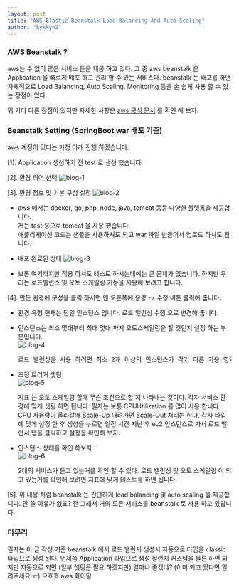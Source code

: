 ```yaml
---
layout: post
title: "AWS Elastic Beanstalk Load Balancing And Auto Scaling"
author: "kykkyn2"
---
```


### AWS Beanstalk ?

aws는 수 없이 많은 서비스 들을 제공 하고 있다. 그 중 aws beanstalk 은 Application 을 빠르게 배포 하고 관리 할 수 있는 서비스다.
beanstalk 는 배포를 하면 자체적으로 Load Balancing, Auto Scaling, Monitoring 등을 손 쉽게 사용 할 수 있는 장점이 있다.

뭐 기타 다른 장점이 있지만 자세한 사항은 [aws 공식 문서](https://docs.aws.amazon.com/ko_kr/elasticbeanstalk/latest/dg/Welcome.html) 를 확인 해 보자.

### Beanstalk Setting (SpringBoot war 배포 기준)
aws 계정이 있다는 가정 아래 진행 하겠습니다.

[1]. Application 생성하기 전 test 로 생성 했습니다.

[2]. 환경 티어 선택
 ![blog-1](https://user-images.githubusercontent.com/5660626/47548727-daf7cd80-d934-11e8-8ab2-a84590c5ecfd.png)

[3]. 환경 정보 및 기본 구성 설정
 ![blog-2](https://user-images.githubusercontent.com/5660626/47549108-ffa07500-d935-11e8-8f35-0f5734ca1a13.png)
  * aws 에서는 docker, go, php, node, java, tomcat 등등 다양한 플랫폼을 제공합니다.  
  저는 test 용으로 tomcat 을 사용 했습니다.  
  애플리케이션 코드는 샘플을 사용하셔도 되고 war 파일 만들어서 업로드 하셔도 됩니다.  
  
   * 배포 완료된 상태
   ![blog-3](https://user-images.githubusercontent.com/5660626/47626330-e550dc00-db6d-11e8-8d2d-f3dfe94208ca.png)
   
   * 보통 여기까지만 적용 하셔도 테스트 하시는데에는 큰 문제가 없습니다. 하지만 우리는 로드벨런스 및 오토 스케일링 기능을 사용해 보려고 합니다.
   
[4]. 만든 환경에 구성을 클릭 하시면 맨 오른쪽에 용량 -> 수정 버튼 클릭해 줍니다. 
 * 환경 유형 현재는 단일 인스턴스 입니다. 로드 밸런싱 수행 으로 변경해 줍니다.
 
 * 인스턴스는 최소 몇대부터 최대 몇대 까지 오토스케일링을 할 것인지 설정 하는 부분입니다.  
 ![blog-4](https://user-images.githubusercontent.com/5660626/47626793-3feb3780-db70-11e8-9e16-cd9a16e24474.png)  
   
   <pre>로드 밸런싱을 사용 하려면 최소 2개 이상의 인스턴스가 각기 다른 가용 영역을 가져야 합니다.</pre>
 
 * 조정 트리거 셋팅  
 ![blog-5](https://user-images.githubusercontent.com/5660626/47626910-cef84f80-db70-11e8-95a3-066aaa6660a7.png)  
   
   지표 는 오토 스케일랑 할때 무슨 조건으로 할 지 나타내는 것이다. 각자 서비스 환경에 맞게 셋팅 하면 됩니다.
   필자는 보통 CPUUtilization 를 많이 사용 합니다. CPU 사용량이 올라갈때 Scale-Up 내려가면 Scale-Out 처리는 한다,
   각자 타입에 맞게 설정 한 후 생성을 누르면 일정 시간 지난 후 ec2 인스턴스로 가서 로드 밸런서 탭을 클릭하고 설정을 확인해 보자.
   
 * 인스턴스 상태를 확인 해보자  
 ![blog-6](https://user-images.githubusercontent.com/5660626/47627276-6ad68b00-db72-11e8-8b37-d75e9e895d5e.png)  
   
   2대의 서비스가 돌고 있는거를 확인 할 수 있다.
   로드 밸런싱 및 오토 스케일링 이 되고 있는거를 확인해 보려면 지표에 맞게 테스트를 하면 됩니다.
   
[5]. 위 내용 처럼 beanstalk 는 간단하게 load balancing 및 auto scaling 을 제공합니다. 안 쓸 이유가 없죠? 전 그래서 거의 모든 서비스를 beanstalk 로 사용 하고 있답니다. 

### 마무리
필자는 이 글 작성 기준 beanstalk 에서 로드 밸런서 생성시 자동으로 타입을 classic 타입으로 생성 된다. 언제쯤 Application 타입으로 생성 될런지 커스텀을 물론 하면 되지만
자동으로 되면 (일부 셋팅은 필요 하겠지만) 얼마나 좋겠냐? (이미 되고 있다면 알려주세요 ㅠ) 으흐흐 aws 화이팅

